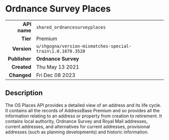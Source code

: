 # Ordnance Survey Places
| | |
|-:|-|
|**API name**|`shared_ordnancesurveyplaces`|
|**Tier**|Premium|
|**Version**|`u/shgogna/version-mismatches-special-train\1.0.1670.3520`|
|**Publisher**|**Ordnance Survey**|
|**Created**|Thu May 13 2021|
|**Changed**|Fri Dec 08 2023|

## Description
The OS Places API provides a detailed view of an address and its life cycle. It contains all the records of AddressBase Premium and so provides all the information relating to an address or property from creation to retirement. It contains local authority, Ordnance Survey and Royal Mail addresses, current addresses, and alternatives for current addresses, provisional addresses (such as planning developments) and historic information.
